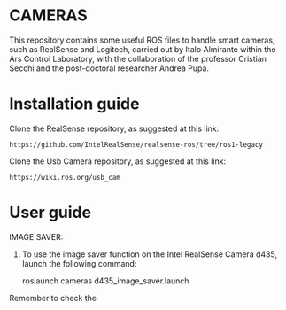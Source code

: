 # CAMERAS
This repository contains some useful ROS files to handle smart cameras, such as RealSense and Logitech, carried out by Italo Almirante within the Ars Control Laboratory, with the collaboration of the professor Cristian Secchi and the post-doctoral researcher Andrea Pupa.

# Installation guide

Clone the RealSense repository, as suggested at this link: 
    
    https://github.com/IntelRealSense/realsense-ros/tree/ros1-legacy

Clone the Usb Camera repository, as suggested at this link: 

    https://wiki.ros.org/usb_cam

# User guide

IMAGE SAVER:

1) To use the image saver function on the Intel RealSense Camera d435, launch the following command:

    roslaunch cameras d435_image_saver.launch

  Remember to check the   
